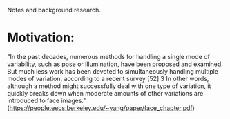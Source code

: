 Notes and background research.

# Motivation:
"In the past decades, numerous methods for handling a single mode of variability, such as pose or illumination, have been proposed and examined. But much less work has been devoted to simultaneously handling multiple modes of variation, according to a recent survey [52].3 In other words, although a method might successfully deal with one type of variation, it quickly breaks down when moderate amounts of other variations are introduced to face images." (https://people.eecs.berkeley.edu/~yang/paper/face_chapter.pdf)
